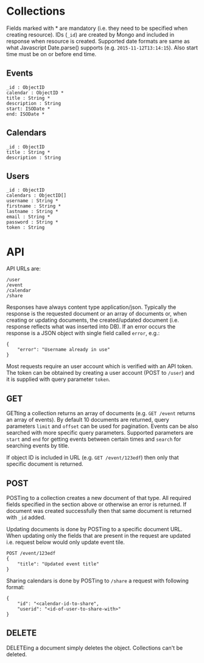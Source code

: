 # Collections

Fields marked with * are mandatory (i.e. they need to be specified when creating resource). IDs (`_id`) are created by Mongo and included in response when resource is created. Supported date formats are same as what Javascript Date.parse() supports (e.g. `2015-11-12T13:14:15`). Also start time must be on or before end time.

## Events
    _id : ObjectID
    calendar : ObjectID *
    title : String *
    description : String
    start: ISODate *
    end: ISODate *

## Calendars
    _id : ObjectID
    title : String *
    description : String

## Users
    _id : ObjectID
    calendars : ObjectID[]
    username : String *
    firstname : String *
    lastname : String *
    email : String *
    password : String *
    token : String


# API
API URLs are:

    /user
    /event
    /calendar
    /share
    
Responses have always content type application/json. Typically the response is the requested document or an array of documents or, when creating or updating documents, the created/updated document (i.e. response reflects what was inserted into DB). If an error occurs the response is a JSON object with single field called `error`, e.g.:

    {
        "error": "Username already in use"
    }

Most requests require an user account which is verified with an API token. The token can be obtained by creating a user account (POST to `/user`) and it is supplied with query parameter `token`.

## GET
GETting a collection returns an array of documents (e.g. `GET /event` returns an array of events). By default 10 documents are returned, query parameters `limit` and `offset` can be used for pagination. Events can be also searched with more specific query parameters. Supported parameters are `start` and `end` for getting events between certain times and `search` for searching events by title.

If object ID is included in URL (e.g. `GET /event/123edf`) then only that specific document is returned.


## POST
POSTing to a collection creates a new document of that type. All required fields specified in the section above or otherwise an error is returned. If document was created successfully then that same document is returned with `_id` added.
 
Updating documents is done by POSTing to a specific document URL. When updating only the fields that are present in the request are updated i.e. request below would only update event tile.

    POST /event/123edf
    {
        "title": "Updated event title"
    }

Sharing calendars is done by POSTing to `/share` a request with following format:

    {
        "id": "<calendar-id-to-share",
        "userid": "<id-of-user-to-share-with>"
    }

## DELETE
DELETEing a document simply deletes the object. Collections can't be deleted.
